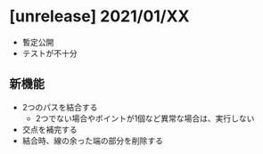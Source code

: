 
# [unrelease] 2021/01/XX
- 暫定公開
- テストが不十分

## 新機能
- 2つのパスを結合する
    - 2つでない場合やポイントが1個など異常な場合は、実行しない
- 交点を補完する
- 結合時、線の余った端の部分を削除する

